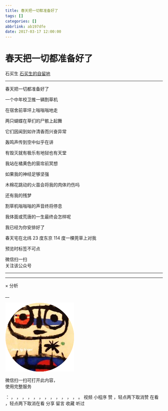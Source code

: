```yaml
---
title: 春天把一切都准备好了
tags: []
categories: []
abbrlink: ab197dfe
date: 2017-03-17 12:00:00
---
```


#  春天把一切都准备好了

石买生  [ 石买生的自留地 ](javascript:void\(0\);)

__ _ _ _ _

春天把一切都准备好了

一个中年校卫推一辆割草机

在宿舍前草坪上嗡嗡嗡地走

两只蝴蝶在草们的尸骸上起舞

它们因闻到如许清香而兴奋异常

轰鸣声传到空中似乎在讲

有毁灭就有极乐有地狱也有天堂

我站在橘黄色的窗帘前冥想

如果我的神经足够坚强

木棉花跳动的火苗会将我的肉体灼伤吗

还有我的残梦

割草机嗡嗡嗡的声音终将停息

我体面或荒唐的一生最终会怎样呢

我已经为你安排好了

春天宅在北纬  23  度东京  114  度一棵莞草上对我

  

预览时标签不可点

微信扫一扫  
关注该公众号





****



****



×  分析

__

![作者头像](shared/img1.png)

微信扫一扫可打开此内容，  
使用完整服务

：  ，  ，  ，  ，  ，  ，  ，  ，  ，  ，  ，  ，  。  视频  小程序  赞  ，轻点两下取消赞  在看  ，轻点两下取消在看
分享  留言  收藏  听过

